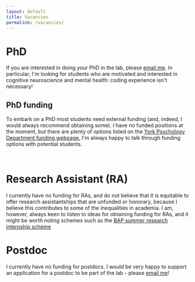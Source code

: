 ```yaml
---
layout: default
title: Vacancies
permalink: /vacancies/
---
```

<div class="blurb">
	<h1>PhD</h1>
  <p>If you are interested in doing your PhD in the lab, please <a href="mailto:alex.pike@york.ac.uk">email me</a>. In particular, I'm looking for students who are motivated and interested in cognitive neuroscience and mental health: coding experience isn't necessary! </p>
  <h2>PhD funding</h2> 
  <p>To embark on a PhD most students need external funding (and, indeed, I would always recommend obtaining some). I have no funded positions at the moment, but there are plenty of options listed on the <a href="https://www.york.ac.uk/psychology/prospective/postgraduate/research/funding/#:~:text=We%20regularly%20receive%20funding%20for,maintenance%20grant%20for%20living%20expenses.">York Psychology Department funding webpage.</a> I'm always happy to talk through funding options with potential students.</p><br/>
  <h1>Research Assistant (RA)</h1>
  <p>I currently have no funding for RAs, and do not believe that it is equitable to offer research assistantships that are unfunded or honorary, because I believe this contributes to some of the inequalities in academia. I am, however, always keen to listen to ideas for obtaining funding for RAs, and it might be worth noting schemes such as the <a href="https://www.bap.org.uk/internship.php">BAP summer research internship scheme</a></BAP> </p>
  <h1>Postdoc</h1>
  <p>I currently have no funding for postdocs. I would be very happy to support an application for a postdoc to be part of the lab - please <a href="mailto:alex.pike@york.ac.uk">email me</a>! </p>
	<br>
</div><!-- /.blurb -->